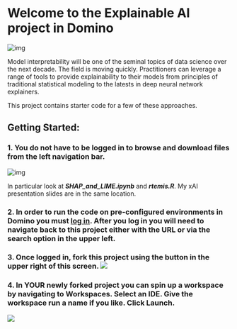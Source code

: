 # Welcome to the Explainable AI project in Domino

![img](https://try.dominodatalab.com/u/joshpoduska/xAI/raw/37ccd27174213619558f2973ae7d3ac3890cc5f5/scratch/blackbox.png?inline=true)

Model interpretability will be one of the seminal topics of data science over the next decade. 
The field is moving quickly. Practitioners can leverage a range of tools to provide 
explainability to their models from principles of traditional statistical modeling to the latests in deep neural 
network explainers.

This project contains starter code for a few of these approaches.

## Getting Started:

### 1. You do not have to be logged in to browse and download files from the left navigation bar.

![img](https://try.dominodatalab.com/u/joshpoduska/xAI/raw/e17fd77f3b6f54279ff0b639f2f034e9017a457f/scratch/files.png?inline=true)

In particular look at ***SHAP_and_LIME.ipynb*** and ***rtemis.R***. My xAI presentation slides are in the same location.

### 2. In order to run the code on pre-configured environments in Domino you must [log in](https://www.dominodatalab.com/try). After you log in you will need to navigate back to this project either with the URL or via the search option in the upper left.

### 3. Once logged in, fork this project using the button in the upper right of this screen. ![](https://try.dominodatalab.com/u/joshpoduska/xAI/raw/3b5159c69231ddca732a95cf1cbd069574220efe/scratch/fork.png?inline=true)

### 4. In YOUR newly forked project you can spin up a workspace by navigating to Workspaces. Select an IDE. Give the workspace run a name if you like. Click Launch.

![](https://try.dominodatalab.com/u/joshpoduska/xAI/raw/bc09f5ec96729a0e9e05f1acaccc58c716a8860f/scratch/launch.png?inline=true)
